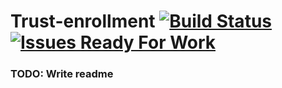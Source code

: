 # Trust-enrollment [![Build Status](https://travis-ci.org/associatedemployers/trust-enrollment.svg?branch=master)](https://travis-ci.org/associatedemployers/trust-enrollment) [![Issues Ready For Work](https://badge.waffle.io/associatedemployers/trust-enrollment.png?label=Ready&title=Ready%20For%20Work)](https://waffle.io/associatedemployers/trust-enrollment)

### TODO: Write readme